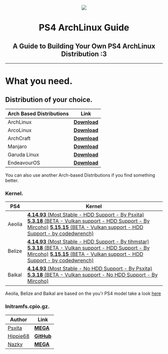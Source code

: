 <p align="center"><img src="https://fadedhd.xyz/IMG/Github/PS4-ArchLinux-Guide.png"...></p>

<h1 align="center">
PS4 ArchLinux Guide
</h1>
<h2 align="center">
A Guide to Building Your Own PS4 ArchLinux Distribution :3
</h2>

------

# What you need.

## Distribution of your choice.

| Arch Based Distributions | Link |
|--------------|-----------|
| ArchLinux | [**Download**](https://archlinux.org/download/)
| ArcoLinux | [**Download** ](https://www.arcolinux.info/downloads/)
| ArchCraft | [**Download** ](https://archcraft.io/download.html)
| Manjaro | [**Download** ](https://manjaro.org/products/download/x86)
| Garuda Linux | [**Download** ](https://garudalinux.org/downloads)
| EndeavourOS | [**Download** ](https://endeavouros.com) |

You can also use another Arch-based Distributions if you find something better.

### Kernel.

| PS4       | Kernel     |
|--------------|-----------|
| Aeolia | [**4.14.93** (Most Stable - HDD Support - By Psxita)](https://mega.nz/file/EJhBzTIQ#rpbOcpIpulojUxRUiZjLQ7RqS6tlNc6JmcCrgSxyG-g) [**5.3.18** (BETA - Vulkan support - HDD Support - By Mircoho)](https://github.com/ps4boot/ps4-linux/releases/download/v1/bzImageAeolia) [**5.15.15** (BETA - Vulkan support - HDD Support - by codedwrench)](https://mega.nz/file/p15mWCwL#h8hDT8Uu2rGWadBnRPTp4V_fpgld6rcHodmsxJFUldA)|
| Belize | [**4.14.93** (Most Stable - HDD Support - By tihmstar)](https://github.com/Nazky/ps4-linux/releases/download/4.19.93-belize/bzImage) [**5.3.18** (BETA - Vulkan support - HDD Support - By Mircoho)](https://github.com/ps4boot/ps4-linux/releases/download/v1/bzImage) [**5.15.15** (BETA - Vulkan support - HDD Support - by codedwrench)](https://mega.nz/file/It5nAYhZ#XHpBMVWpvKXdPtO0NZi1iRFzk_mJssuX2fLVSRWFnS0) |
| Baikal | [**4.14.93** (Most Stable - No HDD Support - By Psxita)](https://mega.nz/file/4FhBjbaS#zgy2TFTPN1fdWLyLZaJJBfIv2cZQOExdXvfYRVqIHNU) [**5.3.18** (BETA - Vulkan support - No HDD Support - By Mircoho)](https://github.com/ps4boot/ps4-linux/releases/download/v1/bzImageBaikal) |

Aeolia, Belize and Baikal are based on the you'r PS4 model take a look [here](https://www.psdevwiki.com/ps4/Southbridge#Southbridge_revisions)

### Initramfs.cpio.gz.

| Author       | Link     |
|--------------|-----------|
| [Psxita](https://www.psxita.it)  | [**MEGA**](https://mega.nz/file/IUBDiQKY#7WK2zFkUQbqJ02b9LTSAGug3NiL_8XPhprLcqVcfXxQ)
| [Hippie68](https://github.com/hippie68) | [**GitHub** ](https://github.com/hippie68/psxitarch-how-to/releases/tag/v1.00)
| [Nazky](https://twitter.com/NazkyYT) | [**MEGA**](https://mega.nz/file/E0wW3a6Y#IE9fvrjZ22Q2mJ6kM1uQaNctwj1-we4cV7xGqPBVV64) |

